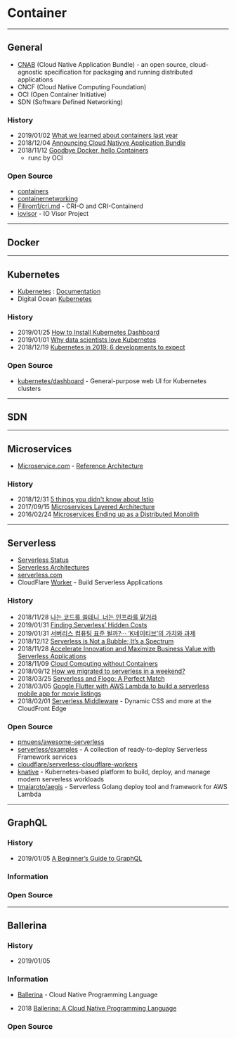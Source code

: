 # Container

---
## General
- [CNAB](https://cnab.io/) (Cloud Native Application Bundle) - an open source, cloud-agnostic specification for packaging and running distributed applications
- CNCF (Cloud Native Computing Foundation)
- OCI (Open Container Initiative)
- SDN (Software Defined Networking)


### History
- 2019/01/02 [What we learned about containers last year](https://opensource.com/article/19/1/best-of-containers)
- 2018/12/04 [Announcing Cloud Nativve Application Bundle](https://blog.docker.com/2018/12/announcing-cloud-native-application-bundle-cnab/)
- 2018/11/12 [Goodbye Docker, hello Containers](https://blog.worldline.tech/2018/02/19/goodbye-docker-hello-containers.html?fbclid=IwAR25PeVcW3vcThnPBjpV9vdfWVbFDKDXfogAuCA4-fRc0WHS-eYexwwRheQ)
    - runc by OCI

### Open Source
- [containers](https://github.com/containers)
- [containernetworking](https://github.com/containernetworking)
- [Filirom1/cri.md](https://gist.github.com/Filirom1/df6bc4ad205c1ea9473817e014686913) - CRI-O and CRI-Containerd
- [iovisor](https://github.com/iovisor) - IO Visor Project


---
## Docker


---
## Kubernetes
- [Kubernetes](https://kubernetes.io/) : [Documentation](https://kubernetes.io/docs/home/)
- Digital Ocean [Kubernetes](https://www.digitalocean.com/community/tags/kubernetes)

### History
- 2019/01/25 [How to Install Kubernetes Dashboard](https://kubernetestutorials.com/how-to-install-kubernetes-dashboard/)
- 2019/01/01 [Why data scientists love Kubernetes](https://opensource.com/article/19/1/why-data-scientists-love-kubernetes)
- 2018/12/19 [Kubernetes in 2019: 6 developments to expect](https://enterprisersproject.com/article/2018/12/kubernetes-2019-6-developments-expect)

### Open Source
- [kubernetes/dashboard](https://github.com/kubernetes/dashboard) - General-purpose web UI for Kubernetes clusters


--- 
## SDN


---
## Microservices
- [Microservice.com](https://www.microservices.com) - [Reference Architecture](https://www.microservices.com/reference-architecture/)

### History
- 2018/12/31 [5 things you didn't know about Istio](https://opensource.com/article/18/12/you-didnt-know-about-istio)
- 2017/09/15 [Microservices Layered Architecture](https://medium.com/microservices-in-practice/microservices-layered-architecture-88a7fc38d3f1?fbclid=IwAR3VZ2Qig8x2YAW39ioIc0JoJoCGJP35MezWqlqNDsOG6reSAJ0g1y_ihCA)
- 2016/02/24 [Microservices Ending up as a Distributed Monolith](https://www.infoq.com/news/2016/02/services-distributed-monolith)


---
## Serverless
- [Serverless Status](https://serverless.email/)
- [Serverless Architectures](https://martinfowler.com/articles/serverless.html)
- [serverless.com](https://serverless.com/)
- CloudFlare [Worker](https://developers.cloudflare.com/workers/) - Build Serverless Applications

### History
- 2018/11/28 [나는 코드를 쓸테니, 너는 인프라를 맡거라](https://blog.hax0r.info/2018-11-28/i-will-write-the-code-you-will-be-in-charge-of-the-infrastructure/)
- 2019/01/31 [Finding Serverless’ Hidden Costs](https://thenewstack.io/finding-serverless-hidden-costs/)
- 2019/01/31 [서버리스 컴퓨팅 표준 될까?··· ‘K네이티브’의 가치와 과제](http://www.ciokorea.com/news/116127)
- 2018/12/12 [Serverless is Not a Bubble; It’s a Spectrum](https://www.cloudzero.com/blog/serverless-is-not-a-bubble-its-a-spectrum)
- 2018/11/28 [Accelerate Innovation and Maximize Business Value with Serverless Applications](https://www.slideshare.net/AmazonWebServices/accelerate-innovation-and-maximize-business-value-with-serverless-applications-srv212r1-aws-reinvent-2018)
- 2018/11/09 [Cloud Computing without Containers](https://blog.cloudflare.com/cloud-computing-without-containers/)
- 2018/09/12 [How we migrated to serverless in a weekend?](https://medium.com/daily-now/how-we-migrated-to-serverless-in-a-weekend-948c3b3ca76c)
- 2018/03/25 [Serverless and Flogo: A Perfect Match](https://hackernoon.com/serverless-and-flogo-a-perfect-match-aea01117f21f)
- 2018/03/05 [Google Flutter with AWS Lambda to build a serverless mobile app for movie listings](https://read.acloud.guru/serverless-application-with-flutter-lambda-aa0d264fbefd)
- 2018/02/01 [Serverless Middleware](https://medium.com/front-end-weekly/serverless-middleware-5a839f906acd) - Dynamic CSS and more at the CloudFront Edge

### Open Source
- [pmuens/awesome-serverless](https://github.com/pmuens/awesome-serverless)
- [serverless/examples](https://github.com/serverless/examples) - A collection of ready-to-deploy Serverless Framework services
- [cloudflare/serverless-cloudflare-workers](https://github.com/cloudflare/serverless-cloudflare-workers)
- [knative](https://github.com/knative) - Kubernetes-based platform to build, deploy, and manage modern serverless workloads
- [tmaiaroto/aegis](https://github.com/tmaiaroto/aegis) - Serverless Golang deploy tool and framework for AWS Lambda

---
## GraphQL

### History
- 2019/01/05 [A Beginner’s Guide to GraphQL](https://medium.freecodecamp.org/a-beginners-guide-to-graphql-86f849ce1bec)

### Information

### Open Source



---
## Ballerina

### History
- 2019/01/05

### Information
- [Ballerina](https://ballerina.io/) - Cloud Native Programming Language

- 2018 [Ballerina: A Cloud Native Programming Language](https://www.slideshare.net/wso2.org/ballerina-a-cloud-native-programming-language)


### Open Source







